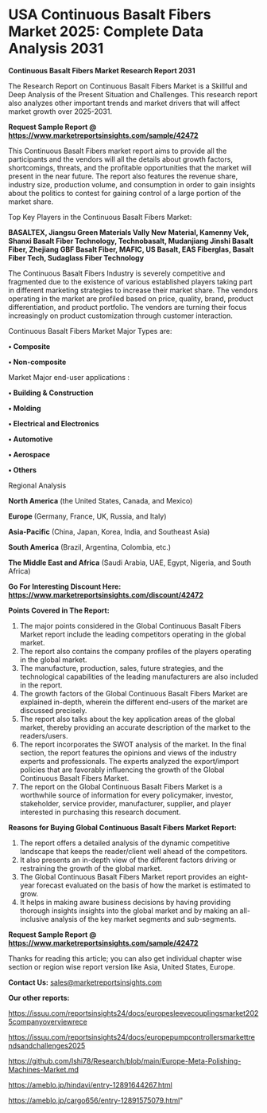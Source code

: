 # USA Continuous Basalt Fibers Market 2025: Complete Data Analysis 2031

<strong>Continuous Basalt Fibers Market Research Report 2031</strong>

The Research Report on Continuous Basalt Fibers Market is a Skillful and Deep Analysis of the Present Situation and Challenges. This research report also analyzes other important trends and market drivers that will affect market growth over 2025-2031.

<strong>Request Sample Report @ <a href=https://www.marketreportsinsights.com/sample/42472>https://www.marketreportsinsights.com/sample/42472</a></strong>

This Continuous Basalt Fibers market report aims to provide all the participants and the vendors will all the details about growth factors, shortcomings, threats, and the profitable opportunities that the market will present in the near future. The report also features the revenue share, industry size, production volume, and consumption in order to gain insights about the politics to contest for gaining control of a large portion of the market share.

Top Key Players in the Continuous Basalt Fibers Market:

<strong>BASALTEX, Jiangsu Green Materials Vally New Material, Kamenny Vek, Shanxi Basalt Fiber Technology, Technobasalt, Mudanjiang Jinshi Basalt Fiber, Zhejiang GBF Basalt Fiber, MAFIC, US Basalt, EAS Fiberglas, Basalt Fiber Tech, Sudaglass Fiber Technology</strong>

The Continuous Basalt Fibers Industry is severely competitive and fragmented due to the existence of various established players taking part in different marketing strategies to increase their market share. The vendors operating in the market are profiled based on price, quality, brand, product differentiation, and product portfolio. The vendors are turning their focus increasingly on product customization through customer interaction.

Continuous Basalt Fibers Market Major Types are:

<strong>•  Composite

•  Non-composite</strong>

Market Major end-user applications :

<strong>•  Building & Construction

•  Molding

•  Electrical and Electronics

•  Automotive

•  Aerospace

•  Others</strong>

Regional Analysis

</u><strong><b>North America</b></strong> (the United States, Canada, and Mexico)

<strong><b>Europe </b></strong>(Germany, France, UK, Russia, and Italy)

<strong><b>Asia-Pacific</b></strong> (China, Japan, Korea, India, and Southeast Asia)

<strong><b>South America</b></strong> (Brazil, Argentina, Colombia, etc.)

<strong><b>The Middle East and Africa</b></strong> (Saudi Arabia, UAE, Egypt, Nigeria, and South Africa)

<strong>Go For Interesting Discount Here: <a href=https://www.marketreportsinsights.com/discount/42472>https://www.marketreportsinsights.com/discount/42472</a></strong>

<strong>Points Covered in The Report:</strong>
<ol>
  <li>The major points considered in the Global Continuous Basalt Fibers Market report include the leading competitors operating in the global market.</li>
  <li>The report also contains the company profiles of the players operating in the global market.</li>
  <li>The manufacture, production, sales, future strategies, and the technological capabilities of the leading manufacturers are also included in the report.</li>
  <li>The growth factors of the Global Continuous Basalt Fibers Market are explained in-depth, wherein the different end-users of the market are discussed precisely.</li>
  <li>The report also talks about the key application areas of the global market, thereby providing an accurate description of the market to the readers/users.</li>
  <li>The report incorporates the SWOT analysis of the market. In the final section, the report features the opinions and views of the industry experts and professionals. The experts analyzed the export/import policies that are favorably influencing the growth of the Global Continuous Basalt Fibers Market.</li>
  <li>The report on the Global Continuous Basalt Fibers Market is a worthwhile source of information for every policymaker, investor, stakeholder, service provider, manufacturer, supplier, and player interested in purchasing this research document.</li>
</ol>
<strong>Reasons for Buying Global Continuous Basalt Fibers Market Report:</strong>

<ol>
  <li>The report offers a detailed analysis of the dynamic competitive landscape that keeps the reader/client well ahead of the competitors.</li>
  <li>It also presents an in-depth view of the different factors driving or restraining the growth of the global market.</li>
  <li>The Global Continuous Basalt Fibers Market report provides an eight-year forecast evaluated on the basis of how the market is estimated to grow.</li>
  <li>It helps in making aware business decisions by having providing thorough insights insights into the global market and by making an all-inclusive analysis of the key market segments and sub-segments.</li>
</ol>
<strong>Request Sample Report @ <a href=https://www.marketreportsinsights.com/sample/42472>https://www.marketreportsinsights.com/sample/42472</a></strong>


Thanks for reading this article; you can also get individual chapter wise section or region wise report version like Asia, United States, Europe.

<strong>Contact Us:</strong>
sales@marketreportsinsights.com

<strong>Our other reports:</strong>

<a href=https://issuu.com/reportsinsights24/docs/europesleevecouplingsmarket2025companyoverviewrece>https://issuu.com/reportsinsights24/docs/europesleevecouplingsmarket2025companyoverviewrece</a>

<a href=https://issuu.com/reportsinsights24/docs/europepumpcontrollersmarkettrendsandchallenges2025>https://issuu.com/reportsinsights24/docs/europepumpcontrollersmarkettrendsandchallenges2025</a>

<a href=https://github.com/Ishi78/Research/blob/main/Europe-Meta-Polishing-Machines-Market.md>https://github.com/Ishi78/Research/blob/main/Europe-Meta-Polishing-Machines-Market.md</a>

<a href=https://ameblo.jp/hindavi/entry-12891644267.html>https://ameblo.jp/hindavi/entry-12891644267.html</a>

<a href=https://ameblo.jp/cargo656/entry-12891575079.html>https://ameblo.jp/cargo656/entry-12891575079.html</a>"
